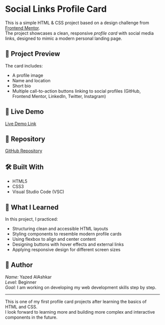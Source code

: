 # Social Links Profile Card

This is a simple HTML & CSS project based on a design challenge from [Frontend Mentor](https://www.frontendmentor.io/).  
The project showcases a clean, responsive *profile card* with social media links, designed to mimic a modern personal landing page.

## 📸 Project Preview

The card includes:

- A profile image  
- Name and location  
- Short bio  
- Multiple call-to-action buttons linking to social profiles (GitHub, Frontend Mentor, LinkedIn, Twitter, Instagram)

## 🚀 Live Demo

[Live Demo Link](https://yazedalashkar.github.io/Social-Links-Profile-Card)  
<!-- This is the live site hosted via GitHub Pages -->

## 📂 Repository

[GitHub Repository](https://github.com/yazedalashkar/article-card)  
<!-- Link to source code on GitHub -->

## 🛠 Built With

- HTML5  
- CSS3  
- Visual Studio Code (VSC)

## 🧠 What I Learned

In this project, I practiced:

- Structuring clean and accessible HTML layouts  
- Styling components to resemble modern profile cards  
- Using flexbox to align and center content  
- Designing buttons with hover effects and external links  
- Applying responsive design for different screen sizes

## 👤 Author

*Name:* Yazed AlAshkar  
*Level:* Beginner  
*Goal:* I am working on developing my web development skills step by step.

---

This is one of my first profile card projects after learning the basics of HTML and CSS.  
I look forward to learning more and building more complex and interactive components in the future.
